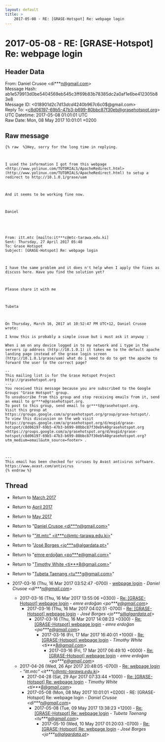 ```yaml
---
layout: default
title: >
    2017-05-08 - RE: [GRASE-Hotspot] Re: webpage login
---
```


# 2017-05-08 - RE: [GRASE-Hotspot] Re: webpage login

## Header Data

From: Daniel Crusoe \<di***n@gmail.com\><br>
Message Hash: ab1e579913d0be5404569eb545c3ff69b83b78385dc2a0af1e6be412305b83e8<br>
Message ID: \<018901d2c7d1$3dcd4240$b967c6c0$@gmail.com\><br>
Reply To: \<c8d06197-69b5-47b3-b699-80bbc87f30eb@grasehotspot.org\><br>
UTC Datetime: 2017-05-08 01:01:01 UTC<br>
Raw Date: Mon, 08 May 2017 10:01:01 +0200<br>

## Raw message

```
{% raw  %}Hey, sorry for the long time in replying.

 

I used the information I got from this webpage <http://www.yolinux.com/TUTORIALS/ApacheRedirect.html>  (http://www.yolinux.com/TUTORIALS/ApacheRedirect.html) to setup a redirect to http://10.1.0.1/grase/uam

 

And it seems to be working fine now.

 

Daniel

 

 

From: itt.mtc [mailto:it***c@mtc-tarawa.edu.ki] 
Sent: Thursday, 27 April 2017 05:48
To: Grase Hotspot
Subject: [GRASE-Hotspot] Re: webpage login

 

I have the same problem and it does n't help when I apply the fixes as discuss here. Have you find the solution yet?

 

Please share it with me

 

Tubeta



On Thursday, March 16, 2017 at 10:52:47 PM UTC+12, Daniel Crusoe wrote:

I know this is probably a simple issue but i must ask it anyway :

When i am on any device logged in to my network and i type in the servers ip address (http://10.1.0.1) it takes me to the default apache landing page instead of the grase login screen (http://10.1.0.1/grase/uam) what do i need to do to get the apache to forward the user to the correct page?

-- 
This mailing list is for the Grase Hotspot Project http://grasehotspot.org
--- 
You received this message because you are subscribed to the Google Groups "Grase Hotspot" group.
To unsubscribe from this group and stop receiving emails from it, send an email to gr***e@grasehotspot.org.
To post to this group, send email to gr***t@grasehotspot.org.
Visit this group at https://groups.google.com/a/grasehotspot.org/group/grase-hotspot/.
To view this discussion on the web visit https://groups.google.com/a/grasehotspot.org/d/msgid/grase-hotspot/c8d06197-69b5-47b3-b699-80bbc87f30eb%40grasehotspot.org <https://groups.google.com/a/grasehotspot.org/d/msgid/grase-hotspot/c8d06197-69b5-47b3-b699-80bbc87f30eb%40grasehotspot.org?utm_medium=email&utm_source=footer> .



---
This email has been checked for viruses by Avast antivirus software.
https://www.avast.com/antivirus
{% endraw %}
```

## Thread

+ Return to [March 2017](/archive/2017/03)
+ Return to [April 2017](/archive/2017/04)
+ Return to [May 2017](/archive/2017/05)

+ Return to "[Daniel Crusoe <di***n<span>@</span>gmail.com>](/authors/di___n_at_gmail_com)"
+ Return to "["itt.mtc" <it***c<span>@</span>mtc-tarawa.edu.ki>](/authors/it___c_at_mtctarawa_edu_ki)"
+ Return to "[José Borges <jo***s<span>@</span>algardata.pt>](/authors/jo___s_at_algardata_pt)"
+ Return to "[emre erdoğan <po***e<span>@</span>gmail.com>](/authors/po___e_at_gmail_com)"
+ Return to "[Timothy White <ti***8<span>@</span>gmail.com>](/authors/ti___8_at_gmail_com)"
+ Return to "[Tubeta Taenang <tu***g<span>@</span>gmail.com>](/authors/tu___g_at_gmail_com)"

+ 2017-03-16 (Thu, 16 Mar 2017 03:52:47 -0700) - [webpage login](/archive/2017/03/914e8ff8680b1f87b6d1a5bb5c03fc5bee0ddb5544853fcef8790d5affbd8008) - _Daniel Crusoe \<di***n@gmail.com\>_
  + 2017-03-16 (Thu, 16 Mar 2017 13:55:06 +0300) - [Re: [GRASE-Hotspot] webpage login](/archive/2017/03/1d152656a39845a69180e982a4c1ff57d77bd8f63a2418f06c24b8732ab80a10) - _emre erdoğan \<po***e@gmail.com\>_
    + 2017-03-16 (Thu, 16 Mar 2017 04:02:51 -0700) - [Re: [GRASE-Hotspot] webpage login](/archive/2017/03/c908eaea17f0e8bbd584779549a672a84fabb51355dcc438ce38b517ab0452c7) - _José Borges \<jo***s@algardata.pt\>_
      + 2017-03-16 (Thu, 16 Mar 2017 14:08:23 +0300) - [Re: [GRASE-Hotspot] webpage login](/archive/2017/03/8303feb87f00cc4c5c8ff480cc54f05b041e3e14611a719877d5b584f2dda044) - _emre erdoğan \<po***e@gmail.com\>_
        + 2017-03-16 (Fri, 17 Mar 2017 16:40:01 +1000) - [Re: [GRASE-Hotspot] webpage login](/archive/2017/03/a9385056644403b70353a17a64b4c161a679e01944b5abf5333d1f119cb416d8) - _Timothy White \<ti***8@gmail.com\>_
          + 2017-03-16 (Fri, 17 Mar 2017 06:49:10 +0000) - [Re: [GRASE-Hotspot] webpage login](/archive/2017/03/193cf8c6a8d42ad3d69b6afa172c80427831c8942509ff847192e5a3eb2604e8) - _emre erdoğan \<po***e@gmail.com\>_
  + 2017-04-26 (Wed, 26 Apr 2017 20:48:05 -0700) - [Re: webpage login](/archive/2017/04/0a9927c962b019c2444bda45ed95532fa72e06f84b4c5fb4d7e00269be21c7ce) - _"itt.mtc" \<it***c@mtc-tarawa.edu.ki\>_
    + 2017-04-28 (Sat, 29 Apr 2017 07:33:44 +1000) - [Re: [GRASE-Hotspot] Re: webpage login](/archive/2017/04/897eb51deee62ee46c10bb5647fddc44a173d3bd83c1881549089122631939f8) - _Timothy White \<ti***8@gmail.com\>_
    + 2017-05-08 (Mon, 08 May 2017 10:01:01 +0200) - RE: [GRASE-Hotspot] Re: webpage login - _Daniel Crusoe \<di***n@gmail.com\>_
      + 2017-05-08 (Tue, 09 May 2017 13:38:23 +1200) - [Re: [GRASE-Hotspot] Re: webpage login](/archive/2017/05/e271a2f0e2dacaef217efbbe44ca39de6776564f5e4fb0d2b613301d7c8cead9) - _Tubeta Taenang \<tu***g@gmail.com\>_
        + 2017-05-10 (Wed, 10 May 2017 01:20:03 -0700) - [Re: [GRASE-Hotspot] Re: webpage login](/archive/2017/05/752f09784d29d712f0fe2efad9244d19b938ae7e58aec79865bb377c911617bc) - _José Borges \<jo***s@algardata.pt\>_

